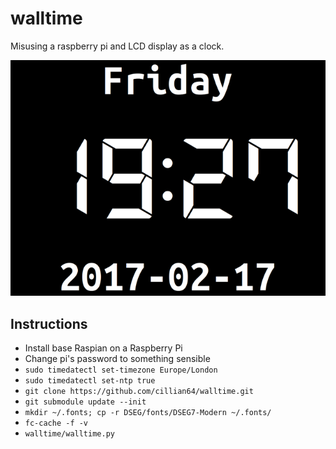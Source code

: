 # walltime
Misusing a raspberry pi and LCD display as a clock.

![Screenshot](walltime.png)

## Instructions
* Install base Raspian on a Raspberry Pi
* Change pi's password to something sensible
* `sudo timedatectl set-timezone Europe/London`
* `sudo timedatectl set-ntp true`
* `git clone https://github.com/cillian64/walltime.git`
* `git submodule update --init`
* `mkdir ~/.fonts; cp -r DSEG/fonts/DSEG7-Modern ~/.fonts/`
* `fc-cache -f -v`
* `walltime/walltime.py`
